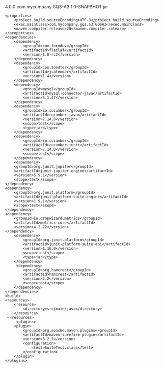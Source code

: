 <?xml version="1.0" encoding="UTF-8"?>
<project xmlns="http://maven.apache.org/POM/4.0.0" xmlns:xsi="http://www.w3.org/2001/XMLSchema-instance" xsi:schemaLocation="http://maven.apache.org/POM/4.0.0 http://maven.apache.org/xsd/maven-4.0.0.xsd">
    <modelVersion>4.0.0</modelVersion>
    <groupId>com.mycompany</groupId>
    <artifactId>GQS-A3</artifactId>
    <version>1.0-SNAPSHOT</version>
    <packaging>jar</packaging>
  
    <properties>
        <project.build.sourceEncoding>UTF-8</project.build.sourceEncoding>
        <exec.mainClass>com.mycompany.gqs.a3.GQSA3</exec.mainClass>
        <maven.compiler.release>20</maven.compiler.release>
    </properties>
    <dependencies>
        <dependency>
            <groupId>com.formdev</groupId>
            <artifactId>flatlaf</artifactId>
            <version>1.0-rc2</version>
        </dependency>
        <dependency>
            <groupId>com.toedter</groupId>
            <artifactId>jcalendar</artifactId>
            <version>1.4</version>
        </dependency>
        <dependency>
            <groupId>mysql</groupId>
            <artifactId>mysql-connector-java</artifactId>
            <version>5.1.47</version>
        </dependency>
        <dependency>
            <groupId>io.cucumber</groupId>
            <artifactId>cucumber-java</artifactId>
            <version>7.14.0</version>
            <scope>test</scope>
            <type>jar</type>
        </dependency>
        <dependency>
            <groupId>io.cucumber</groupId>
            <artifactId>cucumber-junit</artifactId>
            <version>7.14.0</version>
            <scope>test</scope>
        </dependency>
        <dependency>
        <groupId>org.junit.jupiter</groupId>
        <artifactId>junit-jupiter-engine</artifactId>
        <version>5.9.1</version>
        <scope>test</scope>
    </dependency>
    <dependency>
        <groupId>org.junit.platform</groupId>
        <artifactId>junit-platform-suite-engine</artifactId>
        <version>1.9.1</version>
        <scope>test</scope>
    </dependency>
    <dependency>
        <groupId>io.dropwizard.metrics</groupId>
        <artifactId>metrics-core</artifactId>
        <version>4.2.22</version>
    </dependency>
        <dependency>
            <groupId>org.junit.platform</groupId>
            <artifactId>junit-platform-suite-api</artifactId>
            <version>1.10.0</version>
            <scope>test</scope>
            <type>jar</type>
        </dependency>
         <dependency>
            <groupId>org.hamcrest</groupId>
            <artifactId>hamcrest</artifactId>
            <version>2.2</version>
            <scope>test</scope>
        </dependency>
    </dependencies>
    <build>
    <resources>
        <resource>
            <directory>src/main/java</directory>
        </resource>
     </resources>
         <plugins>
        <plugin>
            <groupId>org.apache.maven.plugins</groupId>
            <artifactId>maven-surefire-plugin</artifactId>
            <version>3.2.1</version>
            <configuration>
                <test>SuiteTest.class</test>
            </configuration>
        </plugin>
    </plugins>
</build>
</project>
